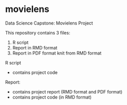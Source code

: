 # movielens
Data Science Capstone: Movielens Project

This repository contains 3 files:
1. R script
2. Report in RMD format 
3. Report in PDF format knit from RMD format

R script
- contains project code 

Report:
- contains project report (RMD format and PDF format)
- contains project code (in RMD format)
